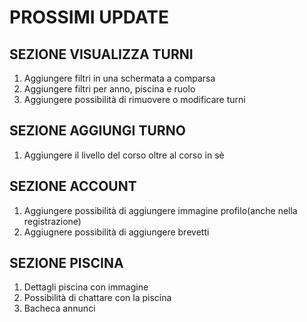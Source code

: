 # PROSSIMI UPDATE
## SEZIONE VISUALIZZA TURNI
1. Aggiungere filtri in una schermata a comparsa
2. Aggiungere filtri per anno, piscina e ruolo
3. Aggiungere possibilità di rimuovere o modificare turni

## SEZIONE AGGIUNGI TURNO
1. Aggiungere il livello del corso oltre al corso in sè

## SEZIONE ACCOUNT
1. Aggiungere possibilità di aggiungere immagine profilo(anche nella registrazione)
2. Aggiugnere possibilità di aggiungere brevetti

## SEZIONE PISCINA
1. Dettagli piscina con immagine
2. Possibilità di chattare con la piscina
3. Bacheca annunci
